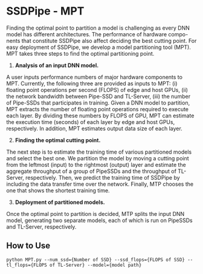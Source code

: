 # SSDPipe - MPT

Finding the optimal point to partition a model is challenging as every DNN model has different architectures. The performance of hardware compo- nents that constitute SSDPipe also affect deciding the best cutting point. For easy deployment of SSDPipe, we develop a model partitioning tool (MPT). MPT takes three steps to find the optimal partitioning point.

1. **Analysis of an input DNN model.** 

A user inputs performance numbers of major hardware components to MPT. Currently, the following three are provided as inputs to MPT: (i) floating point operations per second (FLOPS) of edge and host GPUs, (ii) the network bandwidth between Pipe-SSD and TL-Server, (iii) the number of Pipe-SSDs that participates in training. Given a DNN model to partition, MPT extracts the number of floating point operations required to execute each layer. By dividing these numbers by FLOPS of GPU, MPT can estimate the execution time (seconds) of each layer by edge and host GPUs, respectively. In addition, MPT estimates output data size of each layer.

2. **Finding the optimal cutting point.**

The next step is to estimate the training time of various partitioned models and select the best one. We partition the model by moving a cutting point from the leftmost (input) to the rightmost (output) layer and estimate the aggregate throughput of a group of PipeSSDs and the throughput of TL-Server, respectively. Then, we predict the training time of SSDPipe by including the data transfer time over the network. Finally, MTP chooses the one that shows the shortest training time.

3. **Deployment of partitioned models.**

Once the optimal point to partition is decided, MTP splits the input DNN model, generating two separate models, each of which is run on PipeSSDs and TL-Server, respectively.

## How to Use
```
python MPT.py --num_ssd={Number of SSD} --ssd_flops={FLOPS of SSD} --tl_flops={FLOPS of TL-Server} --model={model path}
```
